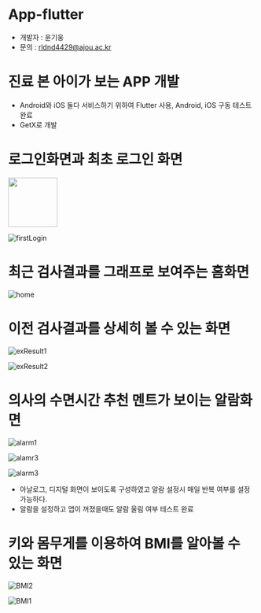 # App-flutter
* 개발자 : 윤기웅 
* 문의 : rldnd4429@ajou.ac.kr
# 진료 본 아이가 보는 APP 개발

* Android와 iOS 둘다 서비스하기 위하여 Flutter 사용, Android, iOS 구동 테스트 완료
* GetX로 개발

# 로그인화면과 최초 로그인 화면
<img src="https://user-images.githubusercontent.com/90519259/172031245-7361e1ec-b056-49a9-a4b6-053b4722d710.png" width="100" heignt="200"/>


![firstLogin](https://user-images.githubusercontent.com/90519259/172031253-ab7cc5e7-0b1b-4182-9cf8-1b7ac97ddc0b.png)

# 최근 검사결과를 그래프로 보여주는 홈화면
![home](https://user-images.githubusercontent.com/90519259/172031265-303f27ac-e807-4117-adf4-f291c3966a12.png)

# 이전 검사결과를 상세히 볼 수 있는 화면
![exResult1](https://user-images.githubusercontent.com/90519259/172031278-9e6da973-153d-4f15-b20e-85375c888bf7.png)

![exResult2](https://user-images.githubusercontent.com/90519259/172031287-cfc1eaa2-25af-4d69-a929-62c42be90f62.png)

# 의사의 수면시간 추천 멘트가 보이는 알람화면
![alarm1](https://user-images.githubusercontent.com/90519259/172031332-3fae8888-d6cb-48d9-bbb3-ad95d22d7e9a.png)

![alamr3](https://user-images.githubusercontent.com/90519259/172031345-12091da2-bd7d-44df-b72c-a6885254d2d2.png)

![alarm3](https://user-images.githubusercontent.com/90519259/172031362-21f95511-b483-4185-9620-7a2a8676e1fe.jpeg)

* 아날로그, 디지털 화면이 보이도록 구성하였고 알람 설정시 매일 반복 여부를 설정 가능하다.
* 알람을 설정하고 앱이 꺼졌을때도 알람 울림 여부 테스트 완료

# 키와 몸무게를 이용하여 BMI를 알아볼 수 있는 화면
![BMI2](https://user-images.githubusercontent.com/90519259/172031399-5ec254af-f49b-4ab0-a45b-6fdc3f2589fa.png)

![BMI1](https://user-images.githubusercontent.com/90519259/172031403-452619b4-ed6c-4e6d-87ee-a0ca55e5ca45.png)
